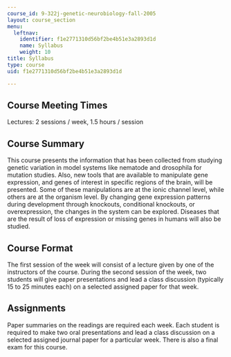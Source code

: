 ```yaml
---
course_id: 9-322j-genetic-neurobiology-fall-2005
layout: course_section
menu:
  leftnav:
    identifier: f1e2771310d56bf2be4b51e3a2893d1d
    name: Syllabus
    weight: 10
title: Syllabus
type: course
uid: f1e2771310d56bf2be4b51e3a2893d1d

---
```


Course Meeting Times
--------------------

Lectures: 2 sessions / week, 1.5 hours / session

Course Summary
--------------

This course presents the information that has been collected from studying genetic variation in model systems like nematode and drosophila for mutation studies. Also, new tools that are available to manipulate gene expression, and genes of interest in specific regions of the brain, will be presented. Some of these manipulations are at the ionic channel level, while others are at the organism level. By changing gene expression patterns during development through knockouts, conditional knockouts, or overexpression, the changes in the system can be explored. Diseases that are the result of loss of expression or missing genes in humans will also be studied.

Course Format
-------------

The first session of the week will consist of a lecture given by one of the instructors of the course. During the second session of the week, two students will give paper presentations and lead a class discussion (typically 15 to 25 minutes each) on a selected assigned paper for that week.

Assignments
-----------

Paper summaries on the readings are required each week. Each student is required to make two oral presentations and lead a class discussion on a selected assigned journal paper for a particular week. There is also a final exam for this course.